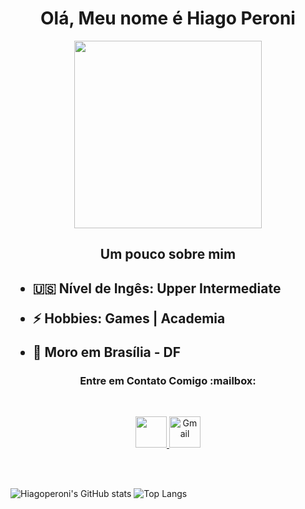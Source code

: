 <h1 align="center">
  <strong>Olá, Meu nome é Hiago Peroni</strong>
</h1>

<p align="center"><img align="center" width="300" src="https://raw.githubusercontent.com/trepichio/trepichio/master/assets/code.gif"></p>

<h2 align="center"><strong>Um pouco sobre mim</strong><h2>


  
  - 🇺🇸 Nível de Ingês: **Upper Intermediate**
  
  - ⚡ Hobbies: Games | Academia
    
  - 📌 Moro em Brasília - DF
</h3>
<h3 align="center">Entre em Contato Comigo :mailbox:</h3>
  
  <br>
  
  <p align="center">
  <a href="https://www.linkedin.com/in/hiago-peroni/" target="_blank">
    <img src="https://cdn.icon-icons.com/icons2/805/PNG/512/linkedin_icon-icons.com_65929.png" width="50px">
  </a>
    
  <a href="mailto:hiagoperonidev@gmail.com" target="_blank">
    <img src="https://img.icons8.com/fluency/344/gmail-new.png" alt="Gmail"  width="50" />
  </a>
  </p>  
  <br>
  <br>
  
  ![Hiagoperoni's GitHub stats](https://github-readme-stats.vercel.app/api?username=Hiagoperoni&show_icons=true&theme=dracula)
![Top Langs](https://github-readme-stats.vercel.app/api/top-langs/?username=Hiagoperoni&layout=compact&show_icons=true&theme=dracula)
